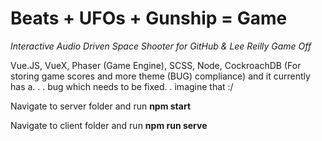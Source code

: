 # Beats + UFOs + Gunship = Game

*Interactive Audio Driven Space Shooter for GitHub & Lee Reilly Game Off*


Vue.JS,
VueX,
Phaser (Game Engine),
SCSS,
Node,
CockroachDB (For storing game scores and more theme (BUG) compliance) and it currently has a. . . bug which needs to be fixed. . imagine that :/

Navigate to server folder and run **npm start**

Navigate to client folder and run **npm run serve**

